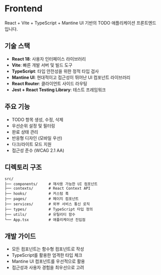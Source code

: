 # Frontend

React + Vite + TypeScript + Mantine UI 기반의 TODO 애플리케이션 프론트엔드입니다.

## 기술 스택

- **React 18**: 사용자 인터페이스 라이브러리
- **Vite**: 빠른 개발 서버 및 빌드 도구
- **TypeScript**: 타입 안전성을 위한 정적 타입 검사
- **Mantine UI**: 현대적이고 접근성이 뛰어난 UI 컴포넌트 라이브러리
- **React Router**: 클라이언트 사이드 라우팅
- **Jest + React Testing Library**: 테스트 프레임워크

## 주요 기능

- TODO 항목 생성, 수정, 삭제
- 우선순위 설정 및 필터링
- 완료 상태 관리
- 반응형 디자인 (모바일 우선)
- 다크/라이트 모드 지원
- 접근성 준수 (WCAG 2.1 AA)

## 디렉토리 구조

```
src/
├── components/     # 재사용 가능한 UI 컴포넌트
├── contexts/       # React Context API
├── hooks/          # 커스텀 훅
├── pages/          # 페이지 컴포넌트
├── services/       # 외부 서비스 통신 로직
├── types/          # TypeScript 타입 정의
├── utils/          # 유틸리티 함수
└── App.tsx         # 애플리케이션 진입점
```

## 개발 가이드

- 모든 컴포넌트는 함수형 컴포넌트로 작성
- TypeScript를 활용한 엄격한 타입 체크
- Mantine UI 컴포넌트를 우선적으로 활용
- 접근성과 사용자 경험을 최우선으로 고려
